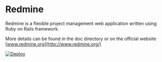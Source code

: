 Redmine
===

Redmine is a flexible project management web application written using Ruby on Rails framework.

More details can be found in the doc directory or on the official website [www.redmine.org](http://www.redmine.org/)

[![Deploy](https://www.herokucdn.com/deploy/button.png)](https://heroku.com/deploy)
